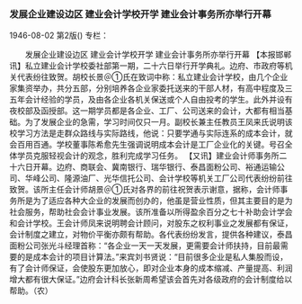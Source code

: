 ### 发展企业建设边区  建业会计学校开学  建业会计事务所亦举行开幕

1946-08-02
第2版()
专栏：

　　发展企业建设边区
    建业会计学校开学
    建业会计事务所亦举行开幕
    【本报邯郸讯】私立建业会计学校委社部第一期，二十六日举行开学典礼。边府、市政府等机关代表纷往致贺。胡校长景＠①氏在致词中称：私立建业会计学校，由几个企业家集资举办，共分五部，分别培养各企业家委托送来的干部人材，有高中程度及三五年会计经验的学员，及由各企业各机关保送或个人自由投考的学生。此外并设有夜校部及函授部。这一期学员都是各企业、工厂、公司送来的会计，大都有相当基础。为了发展企业的急需，学习时间仅只一月。副校长兼主任教员王凤来氏说明该校学习方法是走群众路线与实际路线，他说：只要学通与实际连系的成本会计，就会百用百通。学校董事陈希愈先生强调说明成本会计是工厂企业化的关键。号召全体学员克服轻视会计的观念，胜利完成学习任务。
    【又讯】建业会计师事务所二十六日开幕。边府、商联会、冀南银行、瑞华银行、泰昌面粉公司、裕通运输公司、华峰公司、隆源油厂、光华信托公司、会计学校等机关工厂公司代表纷纷前往致贺。该所主任会计师胡景＠①氏对各界的前往祝贺表示谢意，据称，会计师事务所是为了适应各种大企业的发展而创办的，他虽是营业性质，但其主要目的是为社会服务，帮助社会会计事业发展。该所准备以所得盈余百分之七十补助会计学会和会计学校。王会计师凤来说明聘会计顾问，对股东之权利事业之发展都有保证，会计制度之建立，对物价平衡亦颇有帮助。各代表纷纷发言，提供各种建议，泰昌面粉公司张光斗经理首称：“各企业一天一天发展，更需要会计师扶持，目前最需要的是成本会计的项目计算法。”来宾刘书贤说：“目前很多企业是私人集股而设，有了会计师保证，会使股东更加放心，即对企业本身的成本缩减、产量提高、利润增大都有很大保证。”边府会计科长张新周希望该会首先对各级政府的会计制度给以帮助。（农）
